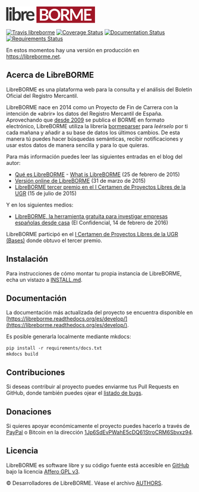 ![logo libreborme](libreborme/static/libreborme_logo.png)

[![Travis libreborme](https://travis-ci.org/PabloCastellano/libreborme.svg?branch=develop)](https://travis-ci.org/PabloCastellano/libreborme)
[![Coverage Status](https://coveralls.io/repos/PabloCastellano/libreborme/badge.svg?branch=develop&service=github)](https://coveralls.io/github/PabloCastellano/libreborme?branch=develop)
[![Documentation Status](https://readthedocs.org/projects/libreborme/badge/?version=latest)](https://readthedocs.org/projects/libreborme/?badge=latest)
[![Requirements Status](https://requires.io/github/PabloCastellano/libreborme/requirements.svg?branch=develop)](https://requires.io/github/PabloCastellano/libreborme/requirements/?branch=develop)

En estos momentos hay una versión en producción en https://libreborme.net.

Acerca de LibreBORME
----------------

LibreBORME es una plataforma web para la consulta y el análisis del Boletín Oficial del Registro Mercantil.

LibreBORME nace en 2014 como un Proyecto de Fin de Carrera con la intención de «abrir» los datos del Registro Mercantil de España.
Aprovechando que [desde 2009](http://elpais.com/diario/2008/01/03/ciberpais/1199330666_850215.html)
se publica el BORME en formato electrónico, LibreBORME utiliza la librería [bormeparser](https://github.com/PabloCastellano/bormeparser/)
para *leérselo* por ti cada mañana y añadir a su base de datos los últimos cambios. De esta manera tú puedes hacer búsquedas semánticas,
recibir notificaciones y usar estos datos de manera sencilla y para lo que quieras.

Para más información puedes leer las siguientes entradas en el blog del autor:
- [Qué es LibreBORME](https://pablog.me/blog/2015/02/que-es-libreborme/) - [What is LibreBORME](https://pablog.me/que-es-libreborme-en.html) (25 de febrero de 2015)
- [Versión online de LibreBORME](https://pablog.me/blog/2015/03/version-online-de-libreborme/) (31 de marzo de 2015)
- [LibreBORME tercer premio en el I Certamen de Proyectos Libres de la UGR](https://pablog.me/blog/2015/07/libreborme-tercer-premio-en-el-i-certamen-de-proyectos-libres-de-la-ugr/) (15 de julio de 2015)

Y en los siguientes medios:
- [LibreBORME, la herramienta gratuita para investigar empresas españolas desde casa](http://www.elconfidencial.com/tecnologia/2016-02-14/libreborme-la-herramienta-gratuita-para-investigar-empresas-espanolas-desde-casa_1151596/) (El Confidencial, 14 de febrero de 2016)

LibreBORME participó en el [I Certamen de Proyectos Libres de la UGR](http://osl.ugr.es/2014/09/26/premios-a-proyectos-libres-de-la-ugr/) [(Bases)](http://osl.ugr.es/bases-de-los-premios-a-proyectos-libres-de-la-ugr/) donde obtuvo el tercer premio.

Instalación
-----------

Para instrucciones de cómo montar tu propia instancia de LibreBORME, echa un vistazo a [INSTALL.md](INSTALL.md).

Documentación
-------------

La documentación más actualizada del proyecto se encuentra disponible en [https://libreborme.readthedocs.org/es/develop/](https://libreborme.readthedocs.org/es/develop/).

Es posible generarla localmente mediante mkdocs:

    pip install -r requirements/docs.txt
    mkdocs build

Contribuciones
--------------

Si deseas contribuir al proyecto puedes enviarme tus Pull Requests en GitHub, donde también
puedes ojear el [listado de bugs](https://github.com/PabloCastellano/libreborme/issues).

Donaciones
----------

Si quieres apoyar económicamente el proyecto puedes hacerlo a través de [PayPal](https://www.paypal.com/cgi-bin/webscr?cmd=_donations&business=contacto%40libreborme%2enet&lc=ES&item_name=LibreBORME&item_number=Servicio%20web&currency_code=EUR&bn=PP%2dDonationsBF%3abtn_donate_LG%2egif%3aNonHosted) o Bitcoin en la dirección [1Jp6SdEvPWahE5cDQ61StroCRM6Sbvxz94](https://blockchain.info/address/1Jp6SdEvPWahE5cDQ61StroCRM6Sbvxz94).

Licencia
--------

LibreBORME es software libre y su código fuente está accesible en [GitHub](https://github.com/PabloCastellano/libreborme) bajo la licencia [Affero GPL v3](https://www.gnu.org/licenses/agpl-3.0.html).

© Desarrolladores de LibreBORME. Véase el archivo [AUTHORS](AUTHORS).
